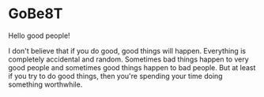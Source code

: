 # GoBe8T

Hello good people!

I don't believe that if you do good, good things will happen. Everything is completely accidental and random. Sometimes bad things happen to very good people and sometimes good things happen to bad people. But at least if you try to do good things, then you're spending your time doing something worthwhile.
